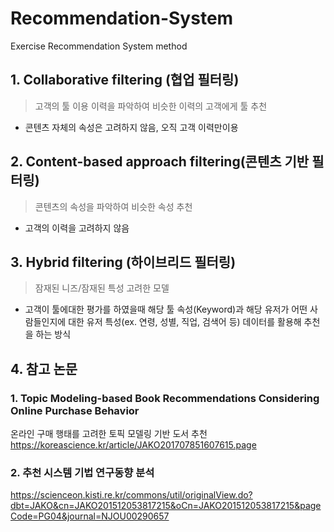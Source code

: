 # Recommendation-System
Exercise Recommendation System method

## 1. Collaborative filtering (협업 필터링)

> 고객의 툴 이용 이력을 파악하여 비슷한 이력의 고객에게 툴 추천
- 콘텐츠 자체의 속성은 고려하지 않음, 오직 고객 이력만이용

## 2. Content-based approach filtering(콘텐츠 기반 필터링)
> 콘텐츠의 속성을 파악하여 비슷한 속성 추천
- 고객의 이력을 고려하지 않음 

## 3. Hybrid filtering (하이브리드 필터링)
> 잠재된 니즈/잠재된 특성 고려한 모델
- 고객이 툴에대한 평가를 하였을때 해당 툴 속성(Keyword)과 해당 유저가 어떤 사람들인지에 대한 유저 특성(ex. 연령, 성별, 직업, 검색어 등) 데이터를 활용해 추천을 하는 방식

## 4. 참고 논문

### 1. Topic Modeling-based Book Recommendations Considering Online Purchase Behavior 
온라인 구매 행태를 고려한 토픽 모델링 기반 도서 추천
https://koreascience.kr/article/JAKO201707851607615.page

### 2. 추천 시스템 기법 연구동향 분석
https://scienceon.kisti.re.kr/commons/util/originalView.do?dbt=JAKO&cn=JAKO201512053817215&oCn=JAKO201512053817215&pageCode=PG04&journal=NJOU00290657
